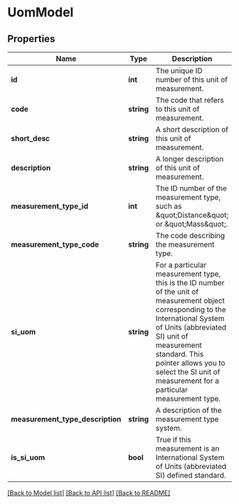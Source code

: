 # UomModel

## Properties
Name | Type | Description | Notes
------------ | ------------- | ------------- | -------------
**id** | **int** | The unique ID number of this unit of measurement. | [optional] 
**code** | **string** | The code that refers to this unit of measurement. | [optional] 
**short_desc** | **string** | A short description of this unit of measurement. | [optional] 
**description** | **string** | A longer description of this unit of measurement. | [optional] 
**measurement_type_id** | **int** | The ID number of the measurement type, such as \&quot;Distance\&quot; or \&quot;Mass\&quot;. | [optional] 
**measurement_type_code** | **string** | The code describing the measurement type. | [optional] 
**si_uom** | **string** | For a particular measurement type, this is the ID number of the unit of measurement object corresponding to the  International System of Units (abbreviated SI) unit of measurement standard.  This pointer allows you to select  the SI unit of measurement for a particular measurement type. | [optional] 
**measurement_type_description** | **string** | A description of the measurement type system. | [optional] 
**is_si_uom** | **bool** | True if this measurement is an International System of Units (abbreviated SI) defined standard. | [optional] 

[[Back to Model list]](../README.md#documentation-for-models) [[Back to API list]](../README.md#documentation-for-api-endpoints) [[Back to README]](../README.md)


